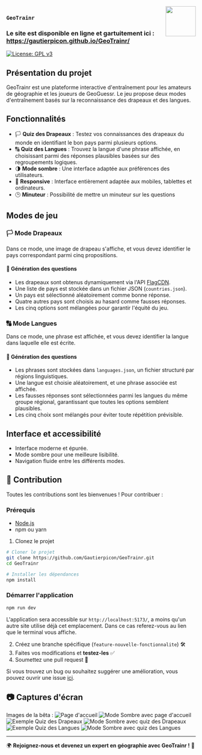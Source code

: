 <img src="src/assets/logo.svg" width="80px" align="right">

### `GeoTrainr`

### Le site est disponible en ligne et gartuitement ici : https://gautierpicon.github.io/GeoTrainr/

[![License: GPL v3](https://img.shields.io/badge/License-GPLv3-blue.svg)](https://www.gnu.org/licenses/gpl-3.0)

## Présentation du projet

GeoTrainr est une plateforme interactive d'entraînement pour les amateurs de géographie et les joueurs de GeoGuessr.
Le jeu propose deux modes d'entraînement basés sur la reconnaissance des drapeaux et des langues.

## Fonctionnalités

- 🏳️ **Quiz des Drapeaux** : Testez vos connaissances des drapeaux du monde en identifiant le bon pays parmi plusieurs options.
- 🔠 **Quiz des Langues** : Trouvez la langue d'une phrase affichée, en choisissant parmi des réponses plausibles basées sur des regroupements logiques.
- 🌗 **Mode sombre** : Une interface adaptée aux préférences des utilisateurs.
- 📱 **Responsive** : Interface entièrement adaptée aux mobiles, tablettes et ordinateurs.
- 🕒 **Minuteur** : Possibilité de mettre un minuteur sur les questions

## Modes de jeu

### 🏳️ Mode Drapeaux

Dans ce mode, une image de drapeau s'affiche, et vous devez identifier le pays correspondant parmi cinq propositions.

#### 🔹 Génération des questions
- Les drapeaux sont obtenus dynamiquement via l'API [FlagCDN](https://flagcdn.com/).
- Une liste de pays est stockée dans un fichier JSON (`countries.json`).
- Un pays est sélectionné aléatoirement comme bonne réponse.
- Quatre autres pays sont choisis au hasard comme fausses réponses.
- Les cinq options sont mélangées pour garantir l'équité du jeu.

### 🔠 Mode Langues

Dans ce mode, une phrase est affichée, et vous devez identifier la langue dans laquelle elle est écrite.

#### 🔹 Génération des questions
- Les phrases sont stockées dans `languages.json`, un fichier structuré par régions linguistiques.
- Une langue est choisie aléatoirement, et une phrase associée est affichée.
- Les fausses réponses sont sélectionnées parmi les langues du même groupe régional, garantissant que toutes les options semblent plausibles.
- Les cinq choix sont mélangés pour éviter toute répétition prévisible.

## Interface et accessibilité

- Interface moderne et épurée.
- Mode sombre pour une meilleure lisibilité.
- Navigation fluide entre les différents modes.

## 🎯 Contribution

Toutes les contributions sont les bienvenues ! Pour contribuer :

### Prérequis
- [Node.js](https://nodejs.org/fr)
- npm ou yarn
1. Clonez le projet 
```sh
# Cloner le projet
git clone https://github.com/Gautierpicon/GeoTrainr.git
cd GeoTrainr

# Installer les dépendances
npm install
```

### Démarrer l'application
```sh
npm run dev
```
L'application sera accessible sur `http://localhost:5173/`, a moins qu'un autre site utilise déjà cet emplacement. Dans ce cas referez-vous au lien que le terminal vous affiche.

2. Créez une branche spécifique (`feature-nouvelle-fonctionnalite`) 🛠
3. Faites vos modifications et **testez-les** ✅
4. Soumettez une pull request 📩

Si vous trouvez un bug ou souhaitez suggérer une amélioration, vous pouvez ouvrir une issue [ici](https://github.com/Gautierpicon/GeoTrainr/issues/new).


## 📷 Captures d'écran

Images de la bêta :
![Page d'accueil](ReadmePictures/HomepagePictures/Homepage.png)
![Mode Sombre avec page d'accueil](ReadmePictures/HomepagePictures/DarkHomepage.png)
![Exemple Quiz des Drapeaux](ReadmePictures/FlagsPictures/Flags.png)
![Mode Sombre avec quiz des Drapeaux](ReadmePictures/FlagsPictures/DarkFlags.png)
![Exemple Quiz des Langues](ReadmePictures/LanguagesPictures/Languages.png)
![Mode Sombre avec quiz des Langues](ReadmePictures/LanguagesPictures/DarkLanguages.png)

---

🌍 **Rejoignez-nous et devenez un expert en géographie avec GeoTrainr !** 🚀